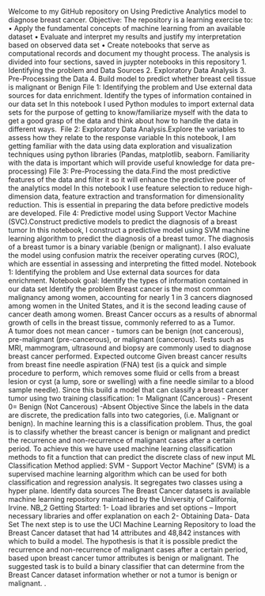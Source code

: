 Welcome to my GitHub repository on Using Predictive Analytics model to diagnose breast cancer.
Objective:
The repository is a learning exercise to:
    • Apply the fundamental concepts of machine learning from an available dataset
    • Evaluate and interpret my results and justify my interpretation based on observed data set
    • Create notebooks that serve as computational records and document my thought process. 
The analysis is divided into four sections, saved in juypter notebooks in this repository
    1. Identifying the problem  and Data Sources
    2. Exploratory Data Analysis
    3. Pre-Processing the Data
    4. Build model to predict whether breast cell tissue is  malignant or Benign
File 1: Identifying the problem and Use external data sources for data enrichment. Identify the types of information contained in our data set
In this notebook I used Python modules to import external data sets for the purpose of getting to know/familiarize myself with the data to get a good grasp of the data and think about how to handle the data in different ways. 
File 2: Exploratory Data Analysis.Explore the variables to assess how they relate to the response variable 
In this notebook, I am getting familiar with the data using data exploration and visualization techniques using python libraries (Pandas, matplotlib, seaborn. Familiarity with the data is important which will provide useful knowledge for data pre-processing)
File 3: Pre-Processing the data.Find the most predictive features of the data and filter it so it will enhance the predictive power of the analytics model
In this notebook I use feature selection to reduce high-dimension data, feature extraction and transformation for dimensionality reduction. This is essential in preparing the data before predictive models are developed.
File 4: Predictive model using Support Vector Machine (SVC).Construct predictive models to predict the diagnosis of a breast tumor 
In this notebook, I construct a predictive model using SVM machine learning algorithm to predict the diagnosis of a breast tumor. The diagnosis of a breast tumor is a binary variable (benign or malignant). I also evaluate the model using confusion matrix the receiver operating curves (ROC), which are essential in assessing and interpreting the fitted model. 
Notebook 1: Identifying the problem and Use external data sources for data enrichment.
Notebook goal: Identify the types of information contained in our data set
Identify the problem
Breast cancer is the most common malignancy among women, accounting for nearly 1 in 3 cancers diagnosed among women in the United States, and it is the second leading cause of cancer death among women. Breast Cancer occurs as a results of abnormal growth of cells in the breast tissue, commonly referred to as a Tumor. A tumor does not mean cancer - tumors can be benign (not cancerous), pre-malignant (pre-cancerous), or malignant (cancerous). Tests such as MRI, mammogram, ultrasound and biopsy are commonly used to diagnose breast cancer performed. 
Expected outcome
Given breast cancer results from breast fine needle aspiration (FNA) test (is a quick and simple procedure to perform, which removes some fluid or cells from a breast lesion or cyst (a lump, sore or swelling) with a fine needle similar to a blood sample needle). Since this build a model that can classify a breast cancer tumor using two training classification:
1= Malignant (Cancerous) - Present
0= Benign (Not Cancerous) -Absent
Objective 
Since the labels in the data are discrete, the predication falls into two categories, (i.e. Malignant or benign). In machine learning this is a classification problem. Thus, the goal is to classify whether the breast cancer is benign or malignant and predict the recurrence and non-recurrence of malignant cases after a certain period.  To achieve this we have used machine learning classification methods to fit a function that can predict the discrete class of new input
 ML Classification Method applied:
SVM - Support Vector Machine” (SVM) is a supervised machine learning algorithm which can be used for both classification and regression analysis. It segregates two classes using a hyper plane.
Identify data sources
The Breast Cancer datasets is available machine learning repository maintained by the University of California, Irvine. 
NB_2 Getting Started: 
    1- Load libraries and set options  – Import necessary libraries and offer explanation on each
    2- Obtaining Data- Data Set
The next step is to use the UCI Machine Learning Repository to load the Breast Cancer dataset that had 14 attributes and 48,842 instances with which to build a model. The hypothesis is that it is possible predict the recurrence and non-recurrence of malignant cases after a certain period, based upon breast cancer tumor attributes is benign or malignant. The suggested task is to build a binary classifier that can determine from the Breast Cancer dataset information whether or not a tumor is benign or malignant. .




























